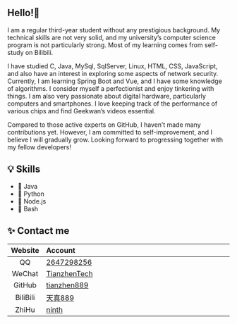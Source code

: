 ## Hello!👋

I am a regular third-year student without any prestigious background. My technical skills are not very solid, and my university’s computer science program is not particularly strong. Most of my learning comes from self-study on Bilibili. 

I have studied C, Java, MySql, SqlServer, Linux, HTML, CSS, JavaScript, and also have an interest in exploring some aspects of network security. Currently, I am learning Spring Boot and Vue, and I have some knowledge of algorithms. I consider myself a perfectionist and enjoy tinkering with things. I am also very passionate about digital hardware, particularly computers and smartphones. I love keeping track of the performance of various chips and find Geekwan’s videos essential.

Compared to those active experts on GitHub, I haven’t made many contributions yet. However, I am committed to self-improvement, and I believe I will gradually grow. Looking forward to progressing together with my fellow developers!

## 💡 Skills

- 🦄 Java
- 🐍 Python
- 🐤 Node.js
- 🐳 Bash

<h2 id="Contact me"><span class="emoji" data-emoji="sparkles">✨</span> Contact me</h2>
<table>
  <colgroup>
    <col style="width: 9%">
    <col style="width: 90%">
  </colgroup>
  <thead>
    <tr class="header">
      <th style="text-align: center;">Website</th>
      <th style="text-align: left;">Account</th>
    </tr>
  </thead>
  <tbody>
    <tr class="odd">
      <td style="text-align: center;">QQ</td>
      <td style="text-align: left;"><a target="_blank" rel="noopener" href="https://tianzhentech.cn/api/images/QQ.jpg">2647298256</a></td>
    </tr>
    <tr class="even">
      <td style="text-align: center;">WeChat</td>
      <td style="text-align: left;"><a target="_blank" rel="noopener" href="https://tianzhentech.cn/api/images/个人公众号.jpg">TianzhenTech</a></td>
    </tr>
    <tr class="odd">
      <td style="text-align: center;">GitHub</td>
      <td style="text-align: left;"><a target="_blank" rel="noopener" href="https://github.com/tianzhen889/">tianzhen889</a></td>
    </tr>
    <tr class="even">
      <td style="text-align: center;">BiliBili</td>
      <td style="text-align: left;"><a target="_blank" rel="noopener" href="https://space.bilibili.com/1831642830?spm_id_from=333.1007.0.0">天真889</a></td>
    </tr>
    <tr class="odd">
      <td style="text-align: center;">ZhiHu</td>
      <td style="text-align: left;"><a target="_blank" rel="noopener" href="https://www.zhihu.com/people/ninth-84">ninth</a></td>
    </tr>
  </tbody>
</table>





